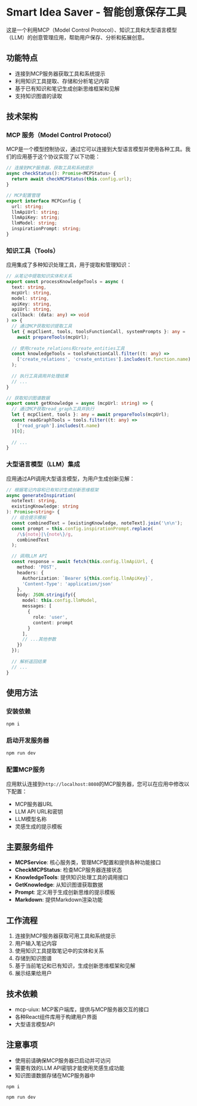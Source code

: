 # Smart Idea Saver - 智能创意保存工具

这是一个利用MCP（Model Control Protocol）、知识工具和大型语言模型（LLM）的创意管理应用，帮助用户保存、分析和拓展创意。

## 功能特点

- 连接到MCP服务器获取工具和系统提示
- 利用知识工具提取、存储和分析笔记内容
- 基于已有知识和笔记生成创新思维框架和见解
- 支持知识图谱的读取

## 技术架构

### MCP 服务（Model Control Protocol）

MCP是一个模型控制协议，通过它可以连接到大型语言模型并使用各种工具。我们的应用基于这个协议实现了以下功能：

```typescript
// 连接到MCP服务器，获取工具和系统提示
async checkStatus(): Promise<MCPStatus> {
  return await checkMCPStatus(this.config.url);
}

// MCP配置管理
export interface MCPConfig {
  url: string;
  llmApiUrl: string;
  llmApiKey: string;
  llmModel: string;
  inspirationPrompt: string;
}
```

### 知识工具（Tools）

应用集成了多种知识处理工具，用于提取和管理知识：

```typescript
// 从笔记中提取知识实体和关系
export const processKnowledgeTools = async (
  text: string,
  mcpUrl: string,
  model: string,
  apiKey: string,
  apiUrl: string,
  callback: (data: any) => void
) => {
  // 通过MCP获取知识提取工具
  let { mcpClient, tools, toolsFunctionCall, systemPrompts }: any =
    await prepareTools(mcpUrl);
    
  // 使用create_relations和create_entities工具
  const knowledgeTools = toolsFunctionCall.filter((t: any) =>
    ['create_relations', 'create_entities'].includes(t.function.name)
  );
  
  // 执行工具调用并处理结果
  // ...
}

// 获取知识图谱数据
export const getKnowledge = async (mcpUrl: string) => {
  // 通过MCP获取read_graph工具并执行
  let { mcpClient, tools }: any = await prepareTools(mcpUrl);
  const readGraphTools = tools.filter((t: any) =>
    ['read_graph'].includes(t.name)
  )[0];
  
  // ...
}
```

### 大型语言模型（LLM）集成

应用通过API调用大型语言模型，为用户生成创新见解：

```typescript
// 根据笔记内容和已有知识生成创新思维框架
async generateInspiration(
  noteText: string,
  existingKnowledge: string
): Promise<string> {
  // 组合提示模板
  const combinedText = [existingKnowledge, noteText].join('\n\n');
  const prompt = this.config.inspirationPrompt.replace(
    /\${note}|\{note\}/g,
    combinedText
  );

  // 调用LLM API
  const response = await fetch(this.config.llmApiUrl, {
    method: 'POST',
    headers: {
      Authorization: `Bearer ${this.config.llmApiKey}`,
      'Content-Type': 'application/json'
    },
    body: JSON.stringify({
      model: this.config.llmModel,
      messages: [
        {
          role: 'user',
          content: prompt
        }
      ],
      // ...其他参数
    })
  });
  
  // 解析返回结果
  // ...
}
```

## 使用方法

### 安装依赖

```bash
npm i
```

### 启动开发服务器

```bash
npm run dev
```

### 配置MCP服务

应用默认连接到`http://localhost:8080`的MCP服务器，您可以在应用中修改以下配置：

- MCP服务器URL
- LLM API URL和密钥
- LLM模型名称
- 灵感生成的提示模板

## 主要服务组件

- **MCPService**: 核心服务类，管理MCP配置和提供各种功能接口
- **CheckMCPStatus**: 检查MCP服务器连接状态
- **KnowledgeTools**: 提供知识处理工具的调用接口
- **GetKnowledge**: 从知识图谱获取数据
- **Prompt**: 定义用于生成创新思维的提示模板
- **Markdown**: 提供Markdown渲染功能

## 工作流程

1. 连接到MCP服务器获取可用工具和系统提示
2. 用户输入笔记内容
3. 使用知识工具提取笔记中的实体和关系
4. 存储到知识图谱
5. 基于当前笔记和已有知识，生成创新思维框架和见解
6. 展示结果给用户

## 技术依赖

- mcp-uiux: MCP客户端库，提供与MCP服务器交互的接口
- 各种React组件库用于构建用户界面
- 大型语言模型API

## 注意事项

- 使用前请确保MCP服务器已启动并可访问
- 需要有效的LLM API密钥才能使用灵感生成功能
- 知识图谱数据存储在MCP服务器中

```
npm i
```


```
npm run dev
```



